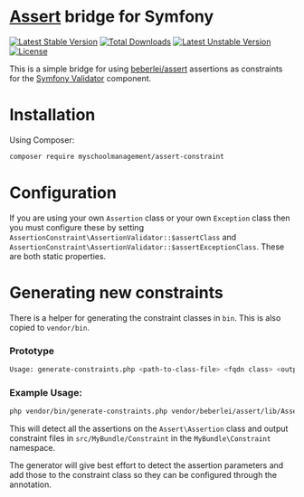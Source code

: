 # [Assert](https://github.com/beberlei/assert) bridge for Symfony

[![Latest Stable Version](https://poser.pugx.org/myschoolmanagement/assert-constraint/v/stable)](https://packagist.org/packages/myschoolmanagement/assert-constraint) [![Total Downloads](https://poser.pugx.org/myschoolmanagement/assert-constraint/downloads)](https://packagist.org/packages/myschoolmanagement/assert-constraint) [![Latest Unstable Version](https://poser.pugx.org/myschoolmanagement/assert-constraint/v/unstable)](https://packagist.org/packages/myschoolmanagement/assert-constraint) [![License](https://poser.pugx.org/myschoolmanagement/assert-constraint/license)](https://packagist.org/packages/myschoolmanagement/assert-constraint)

This is a simple bridge for using [beberlei/assert](https://github.com/beberlei/assert) assertions as constraints for the [Symfony Validator](https://github.com/symfony/validator) component.

# Installation
Using Composer:
```sh
composer require myschoolmanagement/assert-constraint
```

# Configuration

If you are using your own ``Assertion`` class or your own ``Exception`` class then you must configure these by setting ``AssertionConstraint\AssertionValidator::$assertClass`` and ``AssertionConstraint\AssertionValidator::$assertExceptionClass``. These are both static properties.

# Generating new constraints

There is a helper for generating the constraint classes in ``bin``. This is also copied to ``vendor/bin``.

### Prototype
```sh
Usage: generate-constraints.php <path-to-class-file> <fqdn class> <output-namespace> <directory-to-output-classes>
```

### Example Usage:

```sh
php vendor/bin/generate-constraints.php vendor/beberlei/assert/lib/Assert/Assertion.php Assert\\Assertion MyBundle\\Constraint src/MyBundle/Constraint
```
This will detect all the assertions on the ``Assert\Assertion`` class and output constraint files in ``src/MyBundle/Constraint`` in the ``MyBundle\Constraint`` namespace.

The generator will give best effort to detect the assertion parameters and add those to the constraint class so they can be configured through the annotation.
